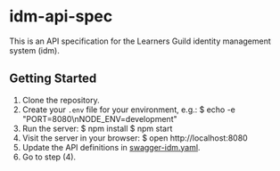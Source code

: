 # idm-api-spec

This is an API specification for the Learners Guild identity management system (idm).

## Getting Started

1. Clone the repository.
2. Create your `.env` file for your environment, e.g.:
    $ echo -e "PORT=8080\nNODE_ENV=development"
3. Run the server:
    $ npm install
    $ npm start
4. Visit the server in your browser:
    $ open http://localhost:8080
5. Update the API definitions in [swagger-idm.yaml](swagger-idm.yaml).
6. Go to step (4).
